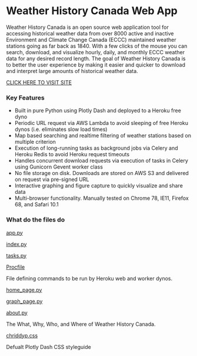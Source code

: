 # Weather History Canada Web App

Weather History Canada is an open source web application tool for accessing historical 
weather data from over 8000 active and inactive Environment and Climate Change Canada 
(ECCC) maintained weather stations going as far back as 1840. With a few clicks of the 
mouse you can search, download, and visualize hourly, daily, and monthly ECCC weather data 
for any desired record length. The goal of Weather History Canada is to better the user 
experience by making it easier and quicker to download and interpret large amounts of 
historical weather data. 


[CLICK HERE TO VISIT SITE](http://www.weatherhistorycanada.com)

### Key Features
 
- Built in pure Python using Plotly Dash and deployed to a Heroku free dyno
- Periodic URL request via AWS Lambda to avoid sleeping of free Heroku dynos (i.e. eliminates slow load times)
- Map based searching and realtime filtering of weather stations based on multiple
criterion
- Execution of long-running tasks as background jobs via Celery and Heroku Redis to avoid 
Heroku request timeouts 
- Handles concurrent download requests via execution of tasks in Celery using Gunicorn 
Gevent worker class
- No file storage on disk. Downloads are stored on AWS S3 and delivered on request via
pre-signed URL
- Interactive graphing and figure capture to quickly visualize and share data
- Multi-browser functionality. Manually tested on Chrome 78, IE11, Firefox 68, and Safari 
10.1


### What do the files do

[app.py](https://github.com/david-hurley/env-can-wx-app/blob/master/app.py)

[index.py](https://github.com/david-hurley/env-can-wx-app/blob/master/app.py)

[tasks.py](https://github.com/david-hurley/env-can-wx-app/blob/master/tasks.py)

[Procfile](https://github.com/david-hurley/env-can-wx-app/blob/master/Procfile)

File defining commands to be run by Heroku web and worker dynos.

[home_page.py](https://github.com/david-hurley/env-can-wx-app/blob/master/pages/home_page.py)

[graph_page.py](https://github.com/david-hurley/env-can-wx-app/blob/master/pages/graph_page.py)



[about.py](https://github.com/david-hurley/env-can-wx-app/blob/master/pages/about.py)

The What, Why, Who, and Where of Weather History Canada.

[chriddyp.css](https://github.com/david-hurley/env-can-wx-app/blob/master/assets/chriddyp.css)

Defualt Plotly Dash CSS styleguide